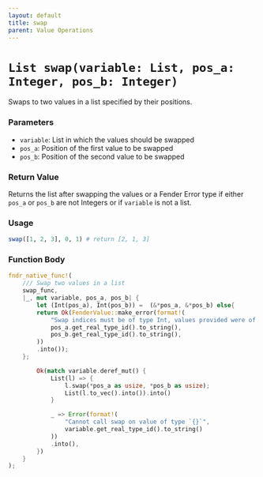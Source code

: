 ```yaml
---
layout: default
title: swap
parent: Value Operations
---
```


# `List swap(variable: List, pos_a: Integer, pos_b: Integer)`
Swaps to two values in a list specified by their positions.

### Parameters
- `variable`: List in which the values should be swapped
- `pos_a`: Position of the first value to be swapped
- `pos_b`: Position of the second value to be swapped

### Return Value
Returns the list after swapping the values or a Fender Error type if either `pos_a` or `pos_b` are not Integers or if `variable` is not a list.

### Usage
```r
swap([1, 2, 3], 0, 1) # return [2, 1, 3]
```

### Function Body
```rust
fndr_native_func!(
    /// Swap two values in a list
    swap_func,
    |_, mut variable, pos_a, pos_b| {
        let (Int(pos_a), Int(pos_b)) =  (&*pos_a, &*pos_b) else{
        return Ok(FenderValue::make_error(format!(
            "Swap indices must be of type Int, values provided were of following types (`{}`, `{}`)",
            pos_a.get_real_type_id().to_string(),
            pos_b.get_real_type_id().to_string(),
        ))
        .into());
    };

        Ok(match variable.deref_mut() {
            List(l) => {
                l.swap(*pos_a as usize, *pos_b as usize);
                List(l.to_vec().into()).into()
            }

            _ => Error(format!(
                "Cannot call swap on value of type `{}`",
                variable.get_real_type_id().to_string()
            ))
            .into(),
        })
    }
);
```